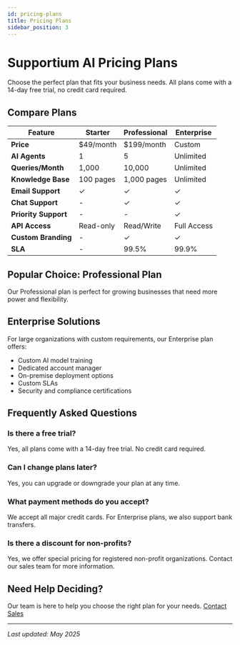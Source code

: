 ```yaml
---
id: pricing-plans
title: Pricing Plans
sidebar_position: 3
---
```


# Supportium AI Pricing Plans

Choose the perfect plan that fits your business needs. All plans come with a 14-day free trial, no credit card required.

## Compare Plans

| Feature | Starter | Professional | Enterprise |
|---------|---------|--------------|------------|
| **Price** | $49/month | $199/month | Custom |
| **AI Agents** | 1 | 5 | Unlimited |
| **Queries/Month** | 1,000 | 10,000 | Unlimited |
| **Knowledge Base** | 100 pages | 1,000 pages | Unlimited |
| **Email Support** | ✓ | ✓ | ✓ |
| **Chat Support** | - | ✓ | ✓ |
| **Priority Support** | - | - | ✓ |
| **API Access** | Read-only | Read/Write | Full Access |
| **Custom Branding** | - | ✓ | ✓ |
| **SLA** | - | 99.5% | 99.9% |

## Popular Choice: Professional Plan

Our Professional plan is perfect for growing businesses that need more power and flexibility.

## Enterprise Solutions

For large organizations with custom requirements, our Enterprise plan offers:
- Custom AI model training
- Dedicated account manager
- On-premise deployment options
- Custom SLAs
- Security and compliance certifications

## Frequently Asked Questions

### Is there a free trial?
Yes, all plans come with a 14-day free trial. No credit card required.

### Can I change plans later?
Yes, you can upgrade or downgrade your plan at any time.

### What payment methods do you accept?
We accept all major credit cards. For Enterprise plans, we also support bank transfers.

### Is there a discount for non-profits?
Yes, we offer special pricing for registered non-profit organizations. Contact our sales team for more information.

## Need Help Deciding?

Our team is here to help you choose the right plan for your needs. [Contact Sales](mailto:sales@supportium.ai)

---
*Last updated: May 2025*

